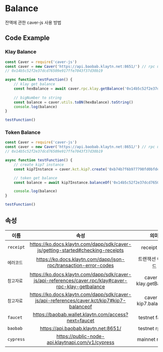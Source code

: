 # Balance
 잔액에 관한 caver-js 사용 방법

## Code Example
### Klay Balance
```javascript
const Caver = require('caver-js')
const caver = new Caver('https://api.baobab.klaytn.net:8651/') // rpc url
// 0x14b5c52f2e37dcd76509e917ffe7043f37d30b19

async function testFunction() {
    // klay get balance
    const hexBalance = await caver.rpc.klay.getBalance('0x14b5c52f2e37dcd76509e917ffe7043f37d30b19')
    
    // bigNumber to string
    const balance = caver.utils.toBN(hexBalance).toString()
    console.log(balance)
}

testFunction()
```

### Token Balance
```javascript
const Caver = require('caver-js')
const caver = new Caver('https://api.baobab.klaytn.net:8651/') // rpc url
// 0x14b5c52f2e37dcd76509e917ffe7043f37d30b19

async function testFunction() {
    // create kip7 instance
    const kip7Instance = caver.kct.kip7.create('0xb74b7f6b977798fd0bfdea0242ddf58540b55429')

    // token get balance
    const balance = await kip7Instance.balanceOf('0x14b5c52f2e37dcd76509e917ffe7043f37d30b19')

    console.log(balance)
}

testFunction()
```

## 속성
이름 | 속성 | 의미
--- | :---: | :---:
`receipt` | https://ko.docs.klaytn.com/dapp/sdk/caver-js/getting-started#checking-receipts | receipt 확인
`에러코드` | https://ko.docs.klaytn.com/dapp/json-rpc/transaction-error-codes | 트랜잭션 에러코드
`참고자료` | https://ko.docs.klaytn.com/dapp/sdk/caver-js/api-references/caver.rpc/klay#caver-rpc-klay-getbalance | caver-js klay.getBalance
`참고자료` | https://ko.docs.klaytn.com/dapp/sdk/caver-js/api-references/caver.kct/kip7#kip7-balanceof | caver-js kip7.balanceOf
`faucet` | https://baobab.wallet.klaytn.com/access?next=faucet | testnet faucet
`baobab` | https://api.baobab.klaytn.net:8651/ | testnet rpc url
`cypress` | https://public-node-api.klaytnapi.com/v1/cypress | mainnet rpc url
